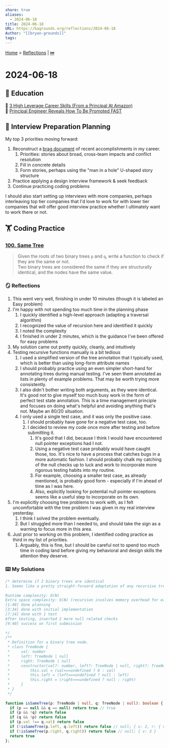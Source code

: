 ```yaml
---  
share: true  
aliases:  
  - 2024-06-18  
title: 2024-06-18  
URL: https://bagrounds.org/reflections/2024-06-18  
Author: "[[bryan-grounds]]"  
tags:   
---  
```

[Home](../index.md) > [Reflections](./index.md) | [⏮️](./2024-06-17.md)  
# 2024-06-18  
## 🧠 Education  
🧰 [3 High Leverage Career Skills (From a Principal At Amazon)](../videos/3-high-leverage-career-skills-from-a-principal-at-amazon.md)  
💸 [Principal Engineer Reveals How To Be Promoted FAST](../videos/principal-engineer-reveals-how-to-be-promoted-fast.md)  
  
## 🔮 Interview Preparation Planning  
My top 3 priorities moving forward:  
1. Reconstruct a [brag document](../videos/3-high-leverage-career-skills-from-a-principal-at-amazon.md#1.%20Start%20a%20Brag%20Document) of recent accomplishments in my career.  
    1. Priorities: stories about broad, cross-team impacts and conflict resolution  
    2. Fill in concrete details  
    3. Form stories, perhaps using the "man in a hole" U-shaped story structure  
2. Practice applying a design interview framework & seek feedback  
3. Continue practicing coding problems  
  
I should also start setting up interviews with more companies, perhaps interleaving top tier companies that I'd love to work for with lower tier companies that will offer good interview practice whether I ultimately want to work there or not.  
  
## 🏋️ Coding Practice  
### [100. Same Tree](https://leetcode.com/problems/same-tree)  
> Given the roots of two binary trees `p` and `q`, write a function to check if they are the same or not.  
> Two binary trees are considered the same if they are structurally identical, and the nodes have the same value.  
  
### 🪞 Reflections  
1. This went very well, finishing in under 10 minutes (though it is labeled an Easy problem)  
2.  I'm happy with not spending too much time in the planning phase  
    1. I quickly identified a high-level approach (adapting a traversal algorithm)  
    2. I recognized the value of recursion here and identified it quickly  
    3. I noted the complexity  
    4. I finished in under 2 minutes, which is the guidance I've been offered for easy problems  
3. My solution came out pretty quickly, cleanly, and intuitively  
4. Testing recursive functions manually is a bit tedious  
    1. I used a simplified version of the tree annotation that I typically used, which is better than using long-form attribute names  
    2. I should probably practice using an even simpler short-hand for annotating trees during manual testing. I've seen them annotated as lists in plenty of example problems. That may be worth trying more consistently.  
    3. I also didn't bother writing both arguments, as they were identical. It's good not to give myself too much busy work in the form of perfect test state annotation. This is a time management principle and focuses on doing what's helpful and avoiding anything that's not. Maybe an 80/20 situation.  
    4. I only used a single test case, and it was only the positive case.  
        1. I should probably have gone for a negative test case, too.  
        2. I decided to review my code once more after testing and before submitting it.  
            1. It's good that I did, because I think I would have encountered null pointer exceptions had I not.  
            2. Using a negative test case probably would have caught those, too. It's nice to have a process that catches bugs in a more automatic fashion. I should probably chalk my catching of the null checks up to luck and work to incorporate more rigorous testing habits into my routine.  
            3. For example, choosing a smaller test case, as already mentioned, is probably good form - especially if I'm ahead of time as I was here.  
            4. Also, explicitly looking for potential null pointer exceptions seems like a useful step to incorporate on its own.  
5. I'm explicitly choosing tree problems to work with, as I felt uncomfortable with the tree problem I was given in my real interview yesterday.  
    1. I think I solved the problem eventually.  
    2. But I struggled more than I needed to, and should take the sign as a warning to focus more in this area.  
6. Just prior to working on this problem, I identified coding practice as third in my list of priorities.  
    1. Arguably, this is fine, but I should be careful not to spend too much time in coding land before giving my behavioral and design skills the attention they deserve.  
  
### ⌨️ My Solutions  
```ts  
/* determine if 2 binary trees are identical  
1. Seems like a pretty straight-forward adaptation of any recursive tree traversal algorithm will work out here  
  
Runtime complexity: O(N)  
Extra space complexity: O(N) (recursion involves memory overhead for each recursive call)  
[1:48] done planning  
[3:34] done with initial implementation  
[7:14] done with 1 test  
After testing, inserted 2 more null related checks  
[9:40] success on first submission  
  
*/  
/**  
 * Definition for a binary tree node.  
 * class TreeNode {  
 *     val: number  
 *     left: TreeNode | null  
 *     right: TreeNode | null  
 *     constructor(val?: number, left?: TreeNode | null, right?: TreeNode | null) {  
 *         this.val = (val===undefined ? 0 : val)  
 *         this.left = (left===undefined ? null : left)  
 *         this.right = (right===undefined ? null : right)  
 *     }  
 * }  
 */  
  
function isSameTree(p: TreeNode | null, q: TreeNode | null): boolean { // null; { v: 3 }; { v: 2, r: { v: 3 } } }; { v: 1, l: { v: 2, r: { v: 3 } } } { v: 1, l: { v: 2, r: { v: 3 } } }  
  if (p == null && q == null) return true // true  
  if (p && !q) return false  
  if (q && !p) return false  
  if (p.val !== q.val) return false  
  if (!isSameTree(p.left, q.left)) return false // null; { v: 2, r: { v: 3 } } }  
  if (!isSameTree(p.right, q.right)) return false // null; { v: 3 }  
  return true  
};  
```